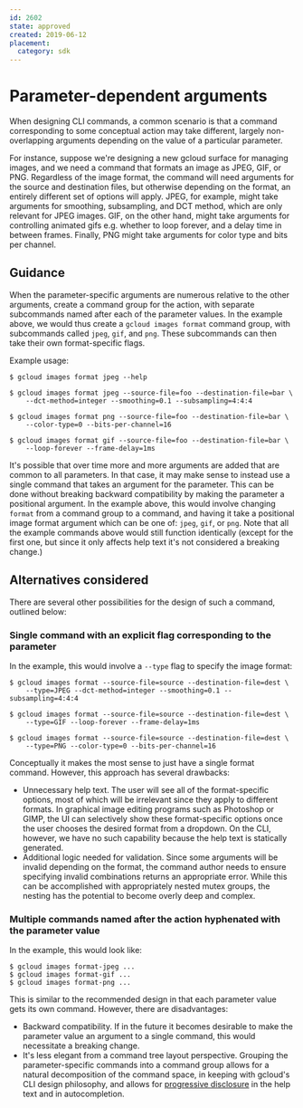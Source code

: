 ```yaml
---
id: 2602
state: approved
created: 2019-06-12
placement:
  category: sdk
---
```


# Parameter-dependent arguments

When designing CLI commands, a common scenario is that a command corresponding
to some conceptual action may take different, largely non-overlapping arguments
depending on the value of a particular parameter.

For instance, suppose we're designing a new gcloud surface for managing images,
and we need a command that formats an image as JPEG, GIF, or PNG. Regardless of
the image format, the command will need arguments for the source and
destination files, but otherwise depending on the format, an entirely different
set of options will apply. JPEG, for example, might take arguments for
smoothing, subsampling, and DCT method, which are only relevant for JPEG
images. GIF, on the other hand, might take arguments for controlling animated
gifs e.g. whether to loop forever, and a delay time in between frames. Finally,
PNG might take arguments for color type and bits per channel.

## Guidance

When the parameter-specific arguments are numerous relative to the other
arguments, create a command group for the action, with separate subcommands
named after each of the parameter values. In the example above, we would thus
create a `gcloud images format` command group, with subcommands called `jpeg`,
`gif`, and `png`. These subcommands can then take their own format-specific
flags.

Example usage:

```
$ gcloud images format jpeg --help

$ gcloud images format jpeg --source-file=foo --destination-file=bar \
    --dct-method=integer --smoothing=0.1 --subsampling=4:4:4

$ gcloud images format png --source-file=foo --destination-file=bar \
    --color-type=0 --bits-per-channel=16

$ gcloud images format gif --source-file=foo --destination-file=bar \
    --loop-forever --frame-delay=1ms
```

It's possible that over time more and more arguments are added that are common
to all parameters. In that case, it may make sense to instead use a single
command that takes an argument for the parameter. This can be done without
breaking backward compatibility by making the parameter a positional argument.
In the example above, this would involve changing `format` from a command group
to a command, and having it take a positional image format argument which can
be one of: `jpeg`, `gif`, or `png`. Note that all the example commands above
would still function identically (except for the first one, but since it only
affects help text it's not considered a breaking change.)

## Alternatives considered

There are several other possibilities for the design of such a command,
outlined below:

### Single command with an explicit flag corresponding to the parameter

In the example, this would involve a `--type` flag to specify the image format:

```
$ gcloud images format --source-file=source --destination-file=dest \
    --type=JPEG --dct-method=integer --smoothing=0.1 --subsampling=4:4:4

$ gcloud images format --source-file=source --destination-file=dest \
    --type=GIF --loop-forever --frame-delay=1ms

$ gcloud images format --source-file=source --destination-file=dest \
    --type=PNG --color-type=0 --bits-per-channel=16
```

Conceptually it makes the most sense to just have a single format command.
However, this approach has several drawbacks:

- Unnecessary help text. The user will see all of the format-specific options,
  most of which will be irrelevant since they apply to different formats. In
  graphical image editing programs such as Photoshop or GIMP, the UI can
  selectively show these format-specific options once the user chooses the
  desired format from a dropdown. On the CLI, however, we have no such
  capability because the help text is statically generated.
- Additional logic needed for validation. Since some arguments will be invalid
  depending on the format, the command author needs to ensure specifying
  invalid combinations returns an appropriate error. While this can be
  accomplished with appropriately nested mutex groups, the nesting has the
  potential to become overly deep and complex.

### Multiple commands named after the action hyphenated with the parameter value

In the example, this would look like:

```
$ gcloud images format-jpeg ...
$ gcloud images format-gif ...
$ gcloud images format-png ...
```

This is similar to the recommended design in that each parameter value gets its
own command. However, there are disadvantages:

- Backward compatibility. If in the future it becomes desirable to make the
  parameter value an argument to a single command, this would necessitate a
  breaking change.
- It's less elegant from a command tree layout perspective. Grouping the
  parameter-specific commands into a command group allows for a natural
  decomposition of the command space, in keeping with gcloud's CLI design
  philosophy, and allows for
  [progressive disclosure](https://en.wikipedia.org/wiki/Progressive_disclosure)
  in the help text and in autocompletion.
